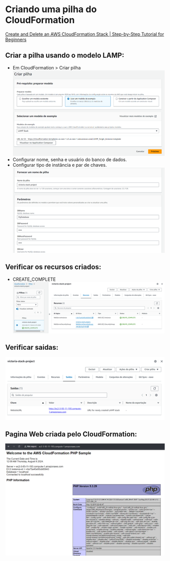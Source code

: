 # Criando uma pilha do CloudFormation

[Create and Delete an AWS CloudFormation Stack | Step-by-Step Tutorial for Beginners](https://www.youtube.com/watch?v=fmDG-W5TFp4)

##  Criar a pilha usando o modelo LAMP:
- Em CloudFormation > Criar pilha
  <img src="https://github.com/V1ctor1aTorres/Creating-a-CloudFormation-Stack/blob/main/images/criar_pilha.png">
- Configurar nome, senha e usuário do banco de dados.
- Configurar tipo de instância e par de chaves.
  <img src="https://github.com/V1ctor1aTorres/Creating-a-CloudFormation-Stack/blob/main/images/pilha.png">

## Verificar os recursos criados:
- CREATE_COMPLETE
  <img src="https://github.com/V1ctor1aTorres/Creating-a-CloudFormation-Stack/blob/main/images/recursos_criados.png">

## Verificar saidas:
  <img src="https://github.com/V1ctor1aTorres/Creating-a-CloudFormation-Stack/blob/main/images/saidas.png">

## Pagina Web criada pelo CloudFormation:
  <img src="https://github.com/V1ctor1aTorres/Creating-a-CloudFormation-Stack/blob/main/images/web_site.png">
